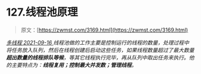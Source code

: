 <!--yml
category: 未分类
date: 0001-01-01 00:00:00
-->

# 127.线程池原理

> 原文：[https://zwmst.com/3169.html](https://zwmst.com/3169.html)

   [ *多线程* ](https://zwmst.com/%e5%a4%9a%e7%ba%bf%e7%a8%8b)*[ <time datetime="2021-09-16T23:56:35+08:00"> 2021-09-16 </time> ](https://zwmst.com/3169.html)  线程池做的工作主要是控制运行的线程的数量，处理过程中将任务放入队列，然后在线程创建后启动这些任务，如果线程数量超过了最大数量**超出数量的线程排队等候**，等其它线程执行完毕，再从队列中取出任务来执行。他的主要特点为：**线程复用；控制最大并发数；管理线程**。*